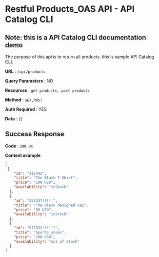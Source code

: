 # Restful Products_OAS API - API Catalog CLI

## Note: this is a API Catalog CLI documentation demo

The purpose of this api is to return all products. this is sample API Catalog CLI.

**URL** : `/api/products`

**Query Parameters** : NO 

**Resources** : `get products, post products`

**Method** : `GET,POST` 

**Auth Required** : YES 

**Data** : `{}` 


## Success Response


**Code** : `200 OK`

**Content example** 

```json
[
 {
    "id": "112342",
    "title": "The Black T-Shirt",
    "price": "100 USD",
    "availability": "inStock"
  },
  {
    "id": "352347!!!!!",
    "title": "The Black designed cap",
    "price": "50 USD",
    "availability": "inStock"
  },
  {
    "id": "917332!!!!!!",
    "title": "Sports shoes",
    "price": "200 USD",
    "availability": "out of stock"
  }
]
```





